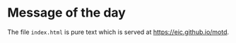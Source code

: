 # Message of the day

The file `index.html` is pure text which is served at https://eic.github.io/motd.
